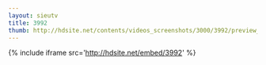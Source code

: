 ```yaml
---
layout: sieutv
title: 3992
thumb: http://hdsite.net/contents/videos_screenshots/3000/3992/preview_360p.mp4.jpg
---
```

{% include iframe src='http://hdsite.net/embed/3992' %}
 
